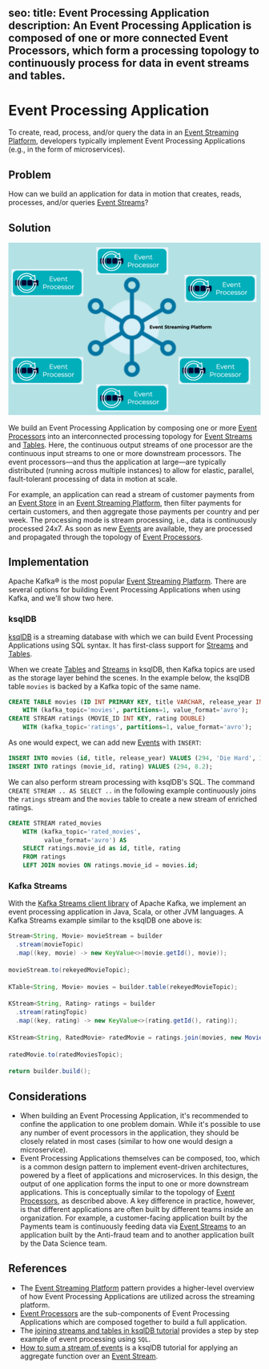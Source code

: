 seo:
  title: Event Processing Application
  description: An Event Processing Application is composed of one or more connected Event Processors, which form a processing topology to continuously process for data in event streams and tables.
---

# Event Processing Application
To create, read, process, and/or query the data in an [Event Streaming Platform](../event-stream/event-streaming-platform.md), developers typically implement Event Processing Applications (e.g., in the form of microservices).

## Problem
How can we build an application for data in motion that creates, reads, processes, and/or queries [Event Streams](../event-stream/event-stream.md)?

## Solution
![event-processing-application](../img/event-processing-application.png)

We build an Event Processing Application by composing one or more [Event Processors](../event-processing/event-processor.md) into an interconnected processing topology for [Event Streams](../event-stream/event-stream.md) and [Tables](../table/state-table.md). Here, the continuous output streams of one processor are the continuous input streams to one or more downstream processors. The event processors—and thus the application at large—are typically distributed (running across multiple instances) to allow for elastic, parallel, fault-tolerant processing of data in motion at scale.

For example, an application can read a stream of customer payments from an [Event Store](../event-storage/event-store.md) in an [Event Streaming Platform](../event-stream/event-streaming-platform.md), then filter payments for certain customers, and then aggregate those payments per country and per week. The processing mode is stream processing, i.e., data is continuously processed 24x7. As soon as new [Events](../event/event.md) are available, they are processed and propagated through the topology of [Event Processors](./event-processing/event-processor.md).


## Implementation
Apache Kafka® is the most popular [Event Streaming Platform](../event-stream/event-streaming-platform.md). There are several options for building Event Processing Applications when using Kafka, and we'll show two here.

### ksqlDB
[ksqlDB](https://ksqldb.io) is a streaming database with which we can build Event Processing Applications using SQL syntax. It has first-class support for [Streams](../event-stream/event-stream.md) and [Tables](../table/table.md).

When we create [Tables](../table/table.md) and [Streams](../event-stream/event-stream.md) in ksqlDB, then Kafka topics are used as the storage layer behind the scenes. In the example below, the ksqlDB table `movies` is backed by a Kafka topic of the same name.
```sql
CREATE TABLE movies (ID INT PRIMARY KEY, title VARCHAR, release_year INT)
    WITH (kafka_topic='movies', partitions=1, value_format='avro');
CREATE STREAM ratings (MOVIE_ID INT KEY, rating DOUBLE)
    WITH (kafka_topic='ratings', partitions=1, value_format='avro');
```

As one would expect, we can add new [Events](../event/event.md) with `INSERT`:
```sql
INSERT INTO movies (id, title, release_year) VALUES (294, 'Die Hard', 1998);
INSERT INTO ratings (movie_id, rating) VALUES (294, 8.2);
```

We can also perform stream processing with ksqlDB's SQL. The command `CREATE STREAM .. AS SELECT ..` in the following example continuously joins the `ratings` stream and the `movies` table  to create a new stream of enriched ratings.
```sql
CREATE STREAM rated_movies
    WITH (kafka_topic='rated_movies',
          value_format='avro') AS
    SELECT ratings.movie_id as id, title, rating
    FROM ratings
    LEFT JOIN movies ON ratings.movie_id = movies.id;
```

### Kafka Streams
With the [Kafka Streams client library](https://docs.confluent.io/platform/current/streams/index.html) of Apache Kafka, we implement an event processing application in Java, Scala, or other JVM languages. A Kafka Streams example similar to the ksqlDB one above is:
```java
Stream<String, Movie> movieStream = builder
  .stream(movieTopic)
  .map((key, movie) -> new KeyValue<>(movie.getId(), movie));

movieStream.to(rekeyedMovieTopic);

KTable<String, Movie> movies = builder.table(rekeyedMovieTopic);

KStream<String, Rating> ratings = builder
  .stream(ratingTopic)
  .map((key, rating) -> new KeyValue<>(rating.getId(), rating));

KStream<String, RatedMovie> ratedMovie = ratings.join(movies, new MovieRatingJoiner());

ratedMovie.to(ratedMoviesTopic);

return builder.build();
```

## Considerations
* When building an Event Processing Application, it's recommended to confine the application to one problem domain.  While it's possible to use any number of event processors in the application, they should be closely related in most cases (similar to how one would design a microservice).
* Event Processing Applications themselves can be composed, too, which is a common design pattern to implement event-driven architectures, powered by a fleet of applications and microservices. In this design, the output of one application forms the input to one or more downstream applications. This is conceptually similar to the topology of [Event Processors](../event-processing/event-processor.md), as described above. A key difference in practice, however, is that different applications are often built by different teams inside an organization. For example, a customer-facing application built by the Payments team is continuously feeding data via [Event Streams](../event-stream/event-stream.md) to an application built by the Anti-fraud team and to another application built by the Data Science team. 

## References
* The [Event Streaming Platform](../event-stream/event-streaming-platform.md) pattern provides a higher-level overview of how Event Processing Applications are utilized across the streaming platform.
* [Event Processors](../event-processing/event-processor.md) are the sub-components of Event Processing Applications which are composed together to build a full application.
* The [joining streams and tables in ksqlDB tutorial](https://kafka-tutorials.confluent.io/join-a-stream-to-a-table/ksql.html) provides a step by step example of event processing using `SQL`.
* [How to sum a stream of events](https://kafka-tutorials.confluent.io/create-stateful-aggregation-sum/ksql.html) is a ksqlDB tutorial for applying an aggregate function over an [Event Stream](../event-stream/event-stream.md). 
